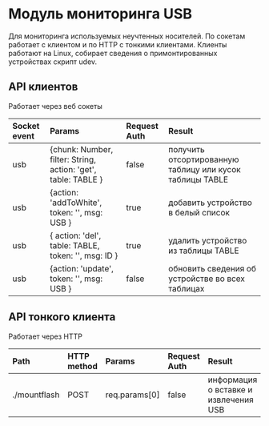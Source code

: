 # Модуль мониторинга USB
Для мониторинга используемых неучтенных носителей.
По сокетам работает с клиентом и по HTTP с тонкими клиентами.
Клиенты работают на Linux, собирает сведения о примонтированных устройствах скрипт udev.

## API клиентов
Работает через веб сокеты

| Socket event        | Params | Request Auth | Result |
| :----------  | :----- | :----------- | :----- |
| usb | {chunk: Number, filter: String, action: 'get', table: TABLE } | false | получить отсортированную таблицу или кусок таблицы TABLE|
| usb  | {action: 'addToWhite', token: '', msg: USB }| true | добавить устройство в белый список |
| usb  |  { action: 'del', table: TABLE, token: '', msg: ID } | true | удалить устройство из таблицы TABLE |
| usb  | {action: 'update',  token: '', msg: USB } | false | обновить сведения об устройстве во всех таблицах |


## API тонкого клиента
Работает через HTTP

| Path        | HTTP method | Params | Request Auth | Result |
| :---------- | :---------- | :----- | :----------- | :----- |
| ./mountflash | POST | req.params[0] | false | информация о вставке и извлечения USB|

